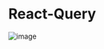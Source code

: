 # React-Query
![image](https://user-images.githubusercontent.com/73928744/218971600-e0c6c900-7745-46dd-ad4c-cb29c33349da.png)
